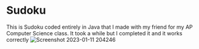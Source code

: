 # Sudoku
This is Sudoku coded entirely in Java that I made with my friend for my AP Computer Science class. It took a while but I completed it and it works correctly
![Screenshot 2023-01-11 204246](https://user-images.githubusercontent.com/84547105/211956011-0f5110bf-a395-451a-8ac1-90a7b3f58cb4.jpg)
